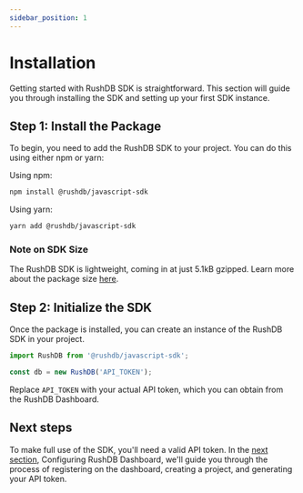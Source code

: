 ```yaml
---
sidebar_position: 1
---
```

# Installation
Getting started with RushDB SDK is straightforward. This section will guide you through installing the SDK and setting up your first SDK instance.

## Step 1: Install the Package

To begin, you need to add the RushDB SDK to your project. You can do this using either npm or yarn:

Using npm:

```bash
npm install @rushdb/javascript-sdk
```

Using yarn: 
```bash
yarn add @rushdb/javascript-sdk
```

### Note on SDK Size
The RushDB SDK is lightweight, coming in at just 5.1kB gzipped. Learn more about the package size [here](https://pkg-size.dev/@rushdb%2Fjavascript-sdk).

## Step 2: Initialize the SDK
Once the package is installed, you can create an instance of the RushDB SDK in your project.
```typescript
import RushDB from '@rushdb/javascript-sdk';

const db = new RushDB('API_TOKEN');
```
Replace `API_TOKEN` with your actual API token, which you can obtain from the RushDB Dashboard.

## Next steps
To make full use of the SDK, you'll need a valid API token. In the [next section](/quick-start/configuring-dashboard), Configuring RushDB Dashboard, we'll guide you through the process of registering on the dashboard, creating a project, and generating your API token.
